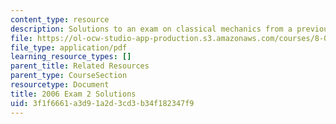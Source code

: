 ```yaml
---
content_type: resource
description: Solutions to an exam on classical mechanics from a previous semester.
file: https://ol-ocw-studio-app-production.s3.amazonaws.com/courses/8-012-physics-i-classical-mechanics-fall-2008/3f1f6661a3d91a2d3cd3b34f182347f9_2006_quiz2_sol.pdf
file_type: application/pdf
learning_resource_types: []
parent_title: Related Resources
parent_type: CourseSection
resourcetype: Document
title: 2006 Exam 2 Solutions
uid: 3f1f6661-a3d9-1a2d-3cd3-b34f182347f9
---
```

